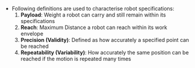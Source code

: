 - Following definitions are used to characterise robot specifications:
	1. **Payload**: Weight a robot can carry and still remain within its specifications
	2. **Reach**: Maximum Distance a robot can reach within its work envelope
	3. **Precision (Validity)**: Defined as how accurately a specified point can be reached
	4. **Repeatability (Variability)**: How accurately the same position can be reached if the motion is repeated many times
